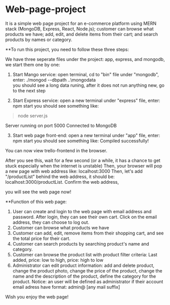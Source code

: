 # Web-page-project
It is a simple web page project for an e-commerce platform using MERN stack (MongoDB, Express, React, Node.js); customer can browse what products we have; add, edit, and delete items from their cart; and search products by names or category. 

**To run this project, you need to follow these three steps: 

We have three seperate files under the project: app, express, and mongodb, we start them one by one: 

1. Start Mango service: open terminal, cd to "bin" file under "mongodb", enter: ./mongod --dbpath ..\mongodata\
   you should see a long data runing, after it does not run anything new, go to the next step
   
2. Start Express service: open a new terminal under "express" file, enter: npm start
   you should see something like:
   
> node server.js

Server running on port 5000
Connected to MongoDB

3. Start web page front-end: open a new terminal under "app" file, enter: npm start
   you should see something like:
   Compiled successfully!

You can now view trello-frontend in the browser.

After you see this, wait for a few second (or a while, it has a chance to get stuck especially when the internet is unstable)
Then, your browser will pop a new page with web address like: localhost:3000
Then, let's add "/productList" behind the web address, it should be: localhost:3000/productList. 
Confirm the web address, 

you will see the web page now!

**Function of this web page: 
1. User can create and login to the web page with email address and password. After login, they can see their own cart. Click on the email address, they can choose to log out. 
2. Customer can browse what products we have
3. Customer can add, edit, remove items from their shopping cart, and see the total price for their cart. 
4. Customer can search products by searching product's name and category.
5. Customer can browse the product list with product filter criteria: Last added, price: low to high, price: high to low
6. Administrator can edit product information: add and delete product, change the product photo, change the price of the product, change the name and the description of the product, define the category for the product.
   Notice: an user will be defined as administrator if their account email adress have format: admin@ [any mail suffix]

Wish you enjoy the web page!
